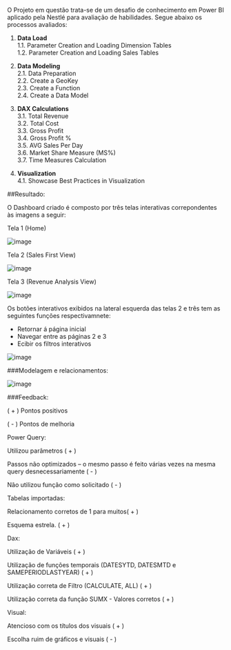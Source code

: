 O Projeto em questão trata-se de um desafio de conhecimento em Power BI aplicado pela Nestlé para avaliação de habilidades. Segue abaixo os processos avaliados:


1. **Data Load**  
   1.1. Parameter Creation and Loading Dimension Tables  
   1.2. Parameter Creation and Loading Sales Tables  

2. **Data Modeling**  
   2.1. Data Preparation  
   2.2. Create a GeoKey  
   2.3. Create a Function  
   2.4. Create a Data Model  

3. **DAX Calculations**  
   3.1. Total Revenue  
   3.2. Total Cost  
   3.3. Gross Profit  
   3.4. Gross Profit %  
   3.5. AVG Sales Per Day  
   3.6. Market Share Measure (MS%)  
   3.7. Time Measures Calculation  

4. **Visualization**  
   4.1. Showcase Best Practices in Visualization

##Resultado:

O Dashboard criado é composto por três telas interativas correpondentes às imagens a seguir:

Tela 1 (Home)

![image](https://github.com/user-attachments/assets/0997b441-b79b-476b-b20c-316ea95382fe)

Tela 2 (Sales First View)

![image](https://github.com/user-attachments/assets/d9d9fea3-70c1-4b25-8764-f9f9ac805abb)

Tela 3 (Revenue Analysis View)

![image](https://github.com/user-attachments/assets/b06d0a24-79bf-4ada-958d-f9537ec4e900)


Os botões interativos exibidos na lateral esquerda das telas 2 e três tem as seguintes funções respectivamnete:
- Retornar á página inicial
- Navegar entre as páginas 2 e 3
- Ecibir os filtros interativos

![image](https://github.com/user-attachments/assets/f04fd31f-8f2d-42b9-b12b-15ed5d29f6e4)


###Modelagem e relacionamentos:

![image](https://github.com/user-attachments/assets/188c9be7-ce1f-44f0-bbe2-420c7f4bb21a)


###Feedback:

( + ) Pontos positivos

( - ) Pontos de melhoria



Power Query:

Utilizou parâmetros ( + )

Passos não optimizados – o mesmo passo é feito várias vezes na mesma query desnecessariamente ( - )

Não utilizou função como solicitado ( - )

                                             

Tabelas importadas:

Relacionamento corretos de 1 para muitos( + )

Esquema estrela. ( + )

 

Dax:

Utilização de Variáveis ( + )

Utilização de funções temporais (DATESYTD, DATESMTD e SAMEPERIODLASTYEAR) ( + )

Utilização correta de Filtro (CALCULATE, ALL) ( + )

Utilização correta da função SUMX - Valores corretos ( + )

 

Visual:

Atencioso com os títulos dos visuais ( + )

Escolha ruim de gráficos e visuais ( - )


   
